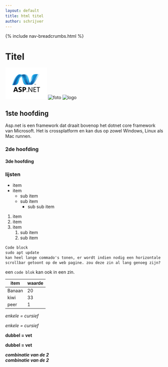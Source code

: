```yaml
---
layout: default
title: html titel
author: schrijver
---
```


{% include nav-breadcrumbs.html %}

# Titel

![ASP.net](/media/logo/asp.net.png)
![foto](../iets)
![logo](pad/naar/foto)


## 1ste hoofding
Asp.net is een framework dat draait bovenop het dotnet core framework van Microsoft. Het is crossplatform en kan dus op zowel Windows, Linux als Mac runnen.

### 2de hoofding

#### 3de hoofding

### lijsten
* item
* item
    * sub item
    * sub item
        * sub sub item


1. item
1. item
1. item
    1. sub item
    1. sub item

```
Code block
sudo apt update
kan heel lange commado's tonen, er wordt indien nodig een horizontale scrollbar getoont op de web pagine. zou deze zin al lang genoeg zijn?
```

een ```code blok``` kan ook in een zin.

item | waarde
----| ---
Banaan|20
kiwi|33
peer| 1


_enkele = cursief_

*enkele = cursief*

__dubbel = vet__

**dubbel = vet**

*__combinatie van de 2__*  
_**combinatie van de 2**_